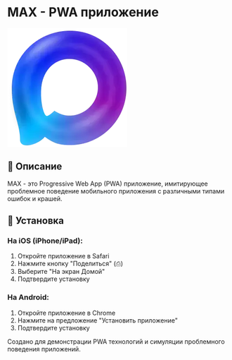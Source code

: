 # MAX - PWA приложение

![MAX Logo](icons/max_logo.webp)

## 📱 Описание

MAX - это Progressive Web App (PWA) приложение, имитирующее проблемное поведение мобильного приложения с различными типами ошибок и крашей.

## 🚀 Установка

### На iOS (iPhone/iPad):
1. Откройте приложение в Safari
2. Нажмите кнопку "Поделиться" (⎙)
3. Выберите "На экран Домой"
4. Подтвердите установку

### На Android:
1. Откройте приложение в Chrome
2. Нажмите на предложение "Установить приложение"
3. Подтвердите установку

Создано для демонстрации PWA технологий и симуляции проблемного поведения приложений.
